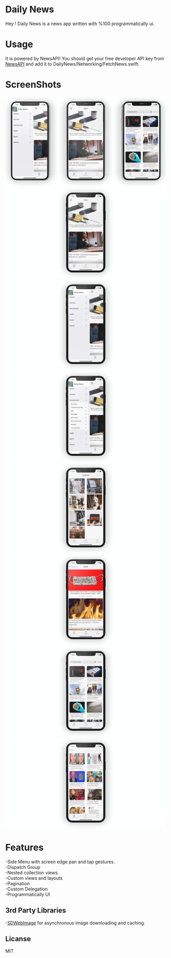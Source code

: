 # Daily News

Hey ! Daily News is a news app written with %100 programmatically ui. <br />

# Usage
It is powered by NewsAPI! You should get your free developer API key from [NewsAPI](https://newsapi.org) and add it to DailyNews/Networking/FetchNews.swift. 

# ScreenShots

![](DailyNewsScreenShots/dailyNewsScreenshot.png)
![](DailyNewsScreenShots/news.png)
![](DailyNewsScreenShots/sideMenu.png)
![](DailyNewsScreenShots/sideMenu2.png)
![](DailyNewsScreenShots/categories.png)
![](DailyNewsScreenShots/categories2.png)
![](DailyNewsScreenShots/search.png)
![](DailyNewsScreenShots/sources.png)

# Features

-Side Menu with screen edge pan and tap gestures. <br />
-Dispatch Group <br />
-Nested collection views. <br />
-Custom views and layouts <br />
-Pagination <br />
-Custom Delegation <br />
-Programmatically UI 



## 3rd Party Libraries

-[SDWebImage](https://github.com/SDWebImage/SDWebImage) for asynchronous image downloading and caching.


## Licanse

MIT
